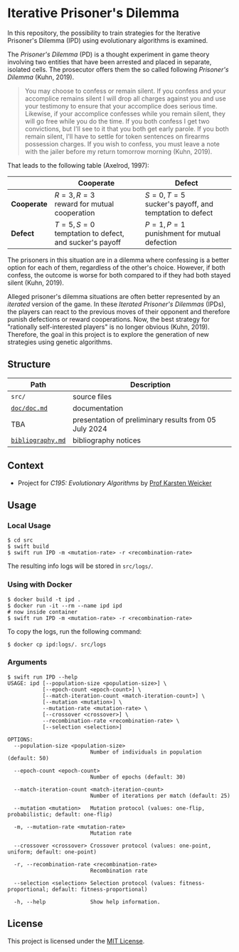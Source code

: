 # Iterative Prisoner's Dilemma

In this repository, the possibility to train strategies for the Iterative
Prisoner's Dilemma (IPD) using evolutionary algorithms is examined.

The *Prisoner's Dilemma* (PD) is a thought experiment in game theory involving
two entities that have been arrested and placed in separate, isolated cells. The
prosecutor offers them the so called following *Prisoner's Dilemma*
(Kuhn, 2019).

> You may choose to confess or remain silent. If you confess and your accomplice
> remains silent I will drop all charges against you and use your testimony to
> ensure that your accomplice does serious time. Likewise, if your accomplice
> confesses while you remain silent, they will go free while you do the time. If
> you both confess I get two convictions, but I'll see to it that you both get
> early parole. If you both remain silent, I'll have to settle for token
> sentences on firearms possession charges. If you wish to confess, you must
> leave a note with the jailer before my return tomorrow morning (Kuhn, 2019).

That leads to the following table (Axelrod, 1997):

|               | **Cooperate**                                               | **Defect**                                                  |
|---------------|-------------------------------------------------------------|-------------------------------------------------------------|
| **Cooperate** | $R = 3, R = 3$<br>reward for mutual cooperation             | $S = 0, T = 5$<br>sucker's payoff, and temptation to defect |
| **Defect**    | $T = 5, S = 0$<br>temptation to defect, and sucker's payoff | $P = 1, P = 1$<br>punishment for mutual defection           |

The prisoners in this situation are in a dilemma where confessing is a better
option for each of them, regardless of the other's choice. However, if both
confess, the outcome is worse for both compared to if they had both stayed
silent (Kuhn, 2019).

Alleged prisoner's dilemma situations are often better represented by an
*iterated* version of the game. In these *Iterated Prisoner's Dilemmas* (IPDs),
the players can react to the previous moves of their opponent and therefore
punish defections or reward cooperations. Now, the best strategy for "rationally
self-interested players" is no longer obvious (Kuhn, 2019). Therefore, the goal
in this project is to explore the generation of new strategies using genetic
algorithms.


## Structure

| Path                                 | Description                                           |
|--------------------------------------|-------------------------------------------------------|
| `src/`                               | source files                                          |
| [`doc/doc.md`](doc/doc.md)           | documentation                                         |
| TBA                                  | presentation of preliminary results from 05 July 2024 |
| [`bibliography.md`](bibliography.md) | bibliography notices                                  |
<!-- TODO: link presentation -->


## Context

- Project for *C195: Evolutionary Algorithms* by [Prof Karsten Weicker](https://fim.htwk-leipzig.de/fakultaet/personen/professorinnen-und-professoren/karsten-weicker/)


## Usage

### Local Usage

```
$ cd src
$ swift build
$ swift run IPD -m <mutation-rate> -r <recombination-rate>
```

The resulting info logs will be stored in `src/logs/`.


### Using with Docker

```
$ docker build -t ipd .
$ docker run -it --rm --name ipd ipd
# now inside container
$ swift run IPD -m <mutation-rate> -r <recombination-rate>
```

To copy the logs, run the following command:

```
$ docker cp ipd:logs/. src/logs
```


### Arguments

```
$ swift run IPD --help
USAGE: ipd [--population-size <population-size>] \
           [--epoch-count <epoch-count>] \
           [--match-iteration-count <match-iteration-count>] \
           [--mutation <mutation>] \
           --mutation-rate <mutation-rate> \
           [--crossover <crossover>] \
           --recombination-rate <recombination-rate> \
           [--selection <selection>]

OPTIONS:
  --population-size <population-size>
                          Number of individuals in population (default: 50)

  --epoch-count <epoch-count>
                          Number of epochs (default: 30)

  --match-iteration-count <match-iteration-count>
                          Number of iterations per match (default: 25)

  --mutation <mutation>   Mutation protocol (values: one-flip, probabilistic; default: one-flip)

  -m, --mutation-rate <mutation-rate>
                          Mutation rate

  --crossover <crossover> Crossover protocol (values: one-point, uniform; default: one-point)

  -r, --recombination-rate <recombination-rate>
                          Recombination rate

  --selection <selection> Selection protocol (values: fitness-proportional; default: fitness-proportional)
  
  -h, --help              Show help information.
```


## License

This project is licensed under the [MIT License](LICENSE).
